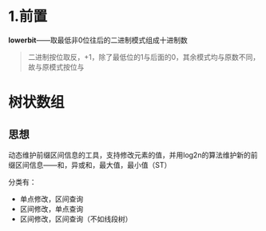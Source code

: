 # 1.前置

**lowerbit**——取最低非0位往后的二进制模式组成十进制数

> 二进制按位取反，+1，除了最低位的1与后面的0，其余模式均与原数不同，故与原模式按位与

# 树状数组

## 思想

动态维护前缀区间信息的工具，支持修改元素的值，并用log2n的算法维护新的前缀区间信息——和，异或和，最大值，最小值（ST）

分类有：

* 单点修改，区间查询
* 区间修改，单点查询
* 区间修改，区间查询（不如线段树）

